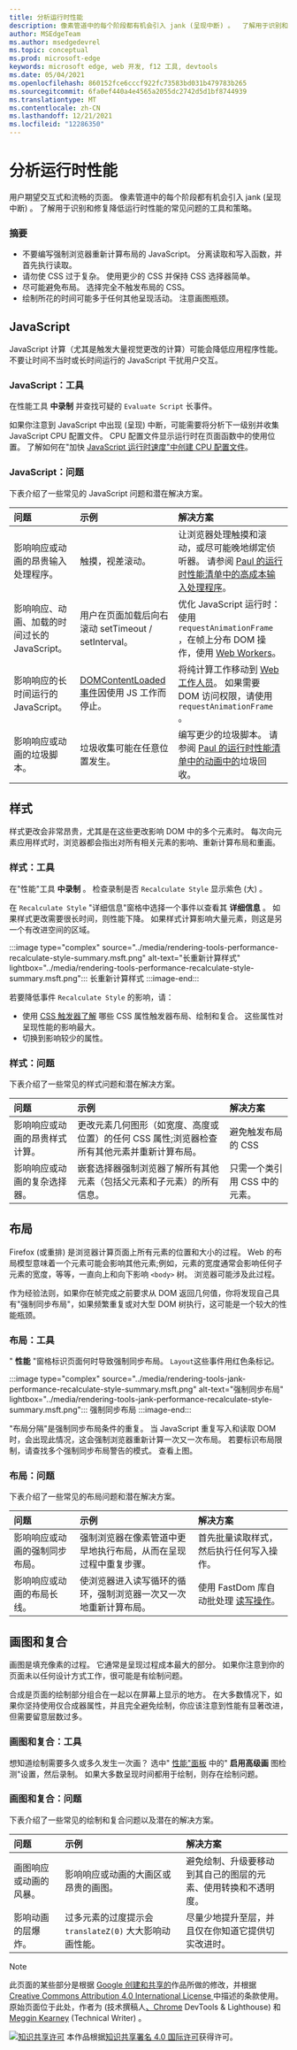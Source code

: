 ```yaml
---
title: 分析运行时性能
description: 像素管道中的每个阶段都有机会引入 jank (呈现中断) 。  了解用于识别和修复降低运行时性能的常见问题的工具和策略，以便实现交互式和流畅的页面。
author: MSEdgeTeam
ms.author: msedgedevrel
ms.topic: conceptual
ms.prod: microsoft-edge
keywords: microsoft edge, web 开发, f12 工具, devtools
ms.date: 05/04/2021
ms.openlocfilehash: 860152fce6cccf922fc73583bd031b479783b265
ms.sourcegitcommit: 6fa0ef440a4e4565a2055dc2742d5d1bf8744939
ms.translationtype: MT
ms.contentlocale: zh-CN
ms.lasthandoff: 12/21/2021
ms.locfileid: "12286350"
---
```

<!-- Copyright Kayce Basques and Meggin Kearney

   Licensed under the Apache License, Version 2.0 (the "License");
   you may not use this file except in compliance with the License.
   You may obtain a copy of the License at

       https://www.apache.org/licenses/LICENSE-2.0

   Unless required by applicable law or agreed to in writing, software
   distributed under the License is distributed on an "AS IS" BASIS,
   WITHOUT WARRANTIES OR CONDITIONS OF ANY KIND, either express or implied.
   See the License for the specific language governing permissions and
   limitations under the License.  -->
# <a name="analyze-runtime-performance"></a>分析运行时性能

用户期望交互式和流畅的页面。  像素管道中的每个阶段都有机会引入 jank (呈现中断) 。  了解用于识别和修复降低运行时性能的常见问题的工具和策略。

### <a name="summary"></a>摘要

*   不要编写强制浏览器重新计算布局的 JavaScript。  分离读取和写入函数，并首先执行读取。
*   请勿使 CSS 过于复杂。  使用更少的 CSS 并保持 CSS 选择器简单。
*   尽可能避免布局。  选择完全不触发布局的 CSS。
*   绘制所花的时间可能多于任何其他呈现活动。  注意画图瓶颈。


<!-- ====================================================================== -->
## <a name="javascript"></a>JavaScript

JavaScript 计算（尤其是触发大量视觉更改的计算）可能会降低应用程序性能。  不要让时间不当时或长时间运行的 JavaScript 干扰用户交互。

### <a name="javascript-tools"></a>JavaScript：工具

在性能工具 **中录制** 并查找可疑的 `Evaluate Script` 长事件。  <!--If you find any, you are able to enable the **JS Profiler** and re-do your recording to get more detailed information about exactly which JavaScript functions were used and how long each took.  -->

<!--todo: add Recording section when available  -->
<!--todo: add Profile JavaScript (JS Profiler) section when available  -->

如果你注意到 JavaScript 中出现 (呈现) 中断，可能需要将分析下一级别并收集 JavaScript CPU 配置文件。  CPU 配置文件显示运行时在页面函数中的使用位置。  了解如何在"加快 [JavaScript 运行时速度"中创建 CPU 配置文件](./js-runtime.md)。

### <a name="javascript-problems"></a>JavaScript：问题

下表介绍了一些常见的 JavaScript 问题和潜在解决方案。

| 问题 | 示例 | 解决方案 |
|:--- |:--- |:--- |
| 影响响应或动画的昂贵输入处理程序。  | 触摸，视差滚动。  | 让浏览器处理触摸和滚动，或尽可能晚地绑定侦听器。  请参阅 [Paul 的运行时性能清单中的高成本输入处理程序](https://calendar.perfplanet.com/2013/the-runtime-performance-checklist/)。  |
| 影响响应、动画、加载的时间过长的 JavaScript。  | 用户在页面加载后向右滚动 setTimeout / setInterval。  | 优化 JavaScript 运行时：使用 `requestAnimationFrame` ，在帧上分布 DOM 操作，使用 [Web Workers](https://developer.mozilla.org/docs/Web/API/Web_Workers_API/Using_web_workers)。  |
| 影响响应的长时间运行的 JavaScript。  | [DOMContentLoaded 事件](https://developer.mozilla.org/docs/Web/API/Web_Workers_API/Using_web_workers)因使用 JS 工作而停止。  | 将纯计算工作移动到 [Web 工作人员](https://developer.mozilla.org/docs/Web/API/Web_Workers_API/Using_web_workers)。  如果需要 DOM 访问权限，请使用 `requestAnimationFrame` 。  <!--See [Optimize JavaScript Execution](/web/fundamentals/performance/rendering/optimize-javascript-execution).  -->  |
| 影响响应或动画的垃圾脚本。  | 垃圾收集可能在任意位置发生。  | 编写更少的垃圾脚本。  请参阅 [Paul 的运行时性能清单中的动画中的](https://calendar.perfplanet.com/2013/the-runtime-performance-checklist/)垃圾回收。  |

<!--todo: add Optimize JavaScript runtime section when available  -->


<!-- ====================================================================== -->
## <a name="style"></a>样式

样式更改会非常昂贵，尤其是在这些更改影响 DOM 中的多个元素时。  每次向元素应用样式时，浏览器都会指出对所有相关元素的影响、重新计算布局和重画。

<!--Related Guides:

*   [Reduce the Scope and Complexity of Styles Calculations](/web/fundamentals/performance/rendering/reduce-the-scope-and-complexity-of-style-calculations)
-->

<!--todo: add Reduce the Scope and Complexity of Styles Calculations section when available -->

### <a name="style-tools"></a>样式：工具

在"性能"工具 **中录制** 。  检查录制是否 `Recalculate Style` 显示紫色 (大) 。

<!--todo: add Recording section when available  -->

在 `Recalculate Style` "详细信息"窗格中选择一个事件以查看其 **详细信息** 。  如果样式更改需要很长时间，则性能下降。  如果样式计算影响大量元素，则这是另一个有改进空间的区域。

:::image type="complex" source="../media/rendering-tools-performance-recalculate-style-summary.msft.png" alt-text="长重新计算样式" lightbox="../media/rendering-tools-performance-recalculate-style-summary.msft.png":::
   长重新计算样式
:::image-end:::

若要降低事件 `Recalculate Style` 的影响，请：

*   使用 [CSS 触发器了解](https://csstriggers.com) 哪些 CSS 属性触发器布局、绘制和复合。  这些属性对呈现性能的影响最大。
*   切换到影响较少的属性。  <!--For more guidance, See [Stick to compositor-only properties and manage layer count](/web/fundamentals/performance/rendering/stick-to-compositor-only-properties-and-manage-layer-count).  -->

<!--todo: add Stick to compositor-only properties and manage layer count section when available -->

### <a name="style-problems"></a>样式：问题

下表介绍了一些常见的样式问题和潜在解决方案。

| 问题 | 示例 | 解决方案 |
|:--- |:--- |:--- |
| 影响响应或动画的昂贵样式计算。  | 更改元素几何图形（如宽度、高度或位置）的任何 CSS 属性;浏览器检查所有其他元素并重新计算布局。  | 避免触发布局的 CSS |
| 影响响应或动画的复杂选择器。  | 嵌套选择器强制浏览器了解所有其他元素（包括父元素和子元素）的所有信息。  | 只需一个类引用 CSS 中的元素。  |

<!--todo: add Avoid CSS that triggers layouts section when available -->
<!--todo: add Reduce the Scope and Complexity of Styles Calculations (Reference an element in your CSS with just a class) section when available -->

<!--Related Guides:

*   [Reduce the Scope and Complexity of Styles Calculations](/web/fundamentals/performance/rendering/reduce-the-scope-and-complexity-of-style-calculations)  -->

<!--todo: add Reduce the Scope and Complexity of Styles Calculations section when available -->


<!-- ====================================================================== -->
## <a name="layout"></a>布局

Firefox (或重排) 是浏览器计算页面上所有元素的位置和大小的过程。  Web 的布局模型意味着一个元素可能会影响其他元素;例如，元素的宽度通常会影响任何子元素的宽度，等等，一直向上和向下影响 `<body>` 树。  浏览器可能涉及此过程。

作为经验法则，如果你在帧完成之前要求从 DOM 返回几何值，你将发现自己具有"强制同步布局"，如果频繁重复或对大型 DOM 树执行，这可能是一个较大的性能瓶颈。

<!--Related Guides:

*   [Avoid Layout Thrashing](/web/fundamentals/performance/rendering/avoid-large-complex-layouts-and-layout-thrashing)
*   [Diagnose Forced Synchronous Layouts](rendering-tools/forced-synchronous-layouts.md)  -->

<!--todo: add Avoid CSS that triggers layouts (Avoid Layout Thrashing) section when available -->
<!--todo: add Diagnose Forced Synchronous Layouts section when available  -->

### <a name="layout-tools"></a>布局：工具

" **性能** "窗格标识页面何时导致强制同步布局。  `Layout`这些事件用红色条标记。

:::image type="complex" source="../media/rendering-tools-jank-performance-recalculate-style-summary.msft.png" alt-text="强制同步布局" lightbox="../media/rendering-tools-jank-performance-recalculate-style-summary.msft.png":::
   强制同步布局
:::image-end:::

"布局分隔"是强制同步布局条件的重复。  当 JavaScript 重复写入和读取 DOM 时，会出现此情况，这会强制浏览器重新计算一次又一次布局。  若要标识布局限制，请查找多个强制同步布局警告的模式。  查看上图。

### <a name="layout-problems"></a>布局：问题

下表介绍了一些常见的布局问题和潜在解决方案。

| 问题 | 示例 | 解决方案 |
|:--- |:--- |:--- |
| 影响响应或动画的强制同步布局。  | 强制浏览器在像素管道中更早地执行布局，从而在呈现过程中重复步骤。  | 首先批量读取样式，然后执行任何写入操作。  <!--See [Avoid large, complex layouts and layout thrashing](/web/fundamentals/performance/rendering/avoid-large-complex-layouts-and-layout-thrashing).  -->  |
| 影响响应或动画的布局长线。  | 使浏览器进入读写循环的循环，强制浏览器一次又一次地重新计算布局。  | 使用 FastDom 库自动批处理 [读写操作](https://github.com/wilsonpage/fastdom)。  |

<!--todo: add Avoid CSS that triggers layouts (Avoid large, complex layouts and layout thrashing) section when available -->


<!-- ====================================================================== -->
## <a name="paint-and-composite"></a>画图和复合

画图是填充像素的过程。  它通常是呈现过程成本最大的部分。  如果你注意到你的页面未以任何设计方式工作，很可能是有绘制问题。

合成是页面的绘制部分组合在一起以在屏幕上显示的地方。  在大多数情况下，如果你坚持使用仅合成器属性，并且完全避免绘制，你应该注意到性能有显著改进，但需要留意层数过多。  <!--See [Stick to compositor-only properties and manage layer count](/web/fundamentals/performance/rendering/stick-to-compositor-only-properties-and-manage-layer-count).  -->

<!--todo: add Stick to compositor-only properties and manage layer count section when available  -->

### <a name="paint-and-composite-tools"></a>画图和复合：工具

想知道绘制需要多久或多久发生一次画？  选中" [性能"面板](../evaluate-performance/reference.md#turn-on-advanced-paint-instrumentation) 中的" **启用高级画** 图检测"设置，然后录制。  如果大多数呈现时间都用于绘制，则存在绘制问题。

<!--
:::image type="complex" source="../media/rendering-tools-jank-performance-advanced-paint-instrumentation-summary.msft.png" alt-text="Long paint times in timeline recording" lightbox="../media/rendering-tools-jank-performance-advanced-paint-instrumentation-summary.msft.png":::
   Long paint times in timeline recording
:::image-end:::
-->

<!--
Check out the **Rendering** panel for further configurations that are able to help you diagnose paint problems.
todo: link Rendering panel in ../evaluate-performance/timeline-tool  sub-section when live.
The Timeline Tool page is deprecated.
-->


### <a name="paint-and-composite-problems"></a>画图和复合：问题

下表介绍了一些常见的绘制和复合问题以及潜在的解决方案。

| 问题 | 示例 | 解决方案 |
|:--- |:--- |:--- |
| 画图响应或动画的风暴。  | 影响响应或动画的大画区或昂贵的画图。  | 避免绘制、升级要移动到其自己的图层的元素、使用转换和不透明度。  <!--See [Simplify paint complexity and reduce paint areas](/web/fundamentals/performance/rendering/simplify-paint-complexity-and-reduce-paint-areas).  -->  |
| 影响动画的层爆炸。  | 过多元素的过度提示会 `translateZ(0)` 大大影响动画性能。  | 尽量少地提升至层，并且仅在你知道它提供切实改进时。  <!--See [Stick to composite-only properties and manage layer count](/web/fundamentals/performance/rendering/stick-to-compositor-only-properties-and-manage-layer-count).  -->  |

<!--todo: add Simplify paint complexity and reduce paint areas section when available  -->
<!--todo: add Stick to compositor-only properties and manage layer count section when available  -->


<!-- ====================================================================== -->
> [!NOTE]
> 此页面的某些部分是根据 [Google 创建和共享的](https://developers.google.com/terms/site-policies)作品所做的修改，并根据[ Creative Commons Attribution 4.0 International License ](https://creativecommons.org/licenses/by/4.0)中描述的条款使用。
> 原始页面位于此处，[](https://developers.google.com/web/tools/chrome-devtools/rendering-tools/index)作者为 (技术撰稿人[、Chrome](https://developers.google.com/web/resources/contributors#kayce-basques) DevTools \& Lighthouse) 和[Meggin Kearney](https://developers.google.com/web/resources/contributors#meggin-kearney) (Technical Writer) 。

[![知识共享许可](https://i.creativecommons.org/l/by/4.0/88x31.png)](https://creativecommons.org/licenses/by/4.0) 本作品根据[知识共享署名 4.0 国际许可](https://creativecommons.org/licenses/by/4.0)获得许可。
